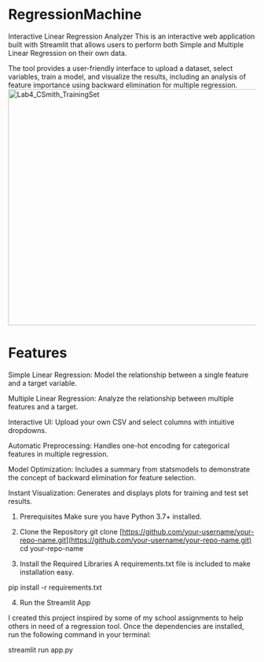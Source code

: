 # RegressionMachine
Interactive Linear Regression Analyzer
This is an interactive web application built with Streamlit that allows users to perform both Simple and Multiple Linear Regression on their own data.

The tool provides a user-friendly interface to upload a dataset, select variables, train a model, and visualize the results, including an analysis of feature importance using backward elimination for multiple regression.
<img width="640" height="480" alt="Lab4_CSmith_TrainingSet" src="https://github.com/user-attachments/assets/59c406ce-e317-4c4c-b464-13808359ff24" />
# Features
Simple Linear Regression: Model the relationship between a single feature and a target variable.

Multiple Linear Regression: Analyze the relationship between multiple features and a target.

Interactive UI: Upload your own CSV and select columns with intuitive dropdowns.

Automatic Preprocessing: Handles one-hot encoding for categorical features in multiple regression.

Model Optimization: Includes a summary from statsmodels to demonstrate the concept of backward elimination for feature selection.

Instant Visualization: Generates and displays plots for training and test set results.
1. Prerequisites
Make sure you have Python 3.7+ installed.

2. Clone the Repository
git clone [https://github.com/your-username/your-repo-name.git](https://github.com/your-username/your-repo-name.git)
cd your-repo-name

3. Install the Required Libraries
A requirements.txt file is included to make installation easy.

pip install -r requirements.txt

4. Run the Streamlit App

I created this project inspired by some of my school assignments to help others in need of a regression tool.
Once the dependencies are installed, run the following command in your terminal:

streamlit run app.py
